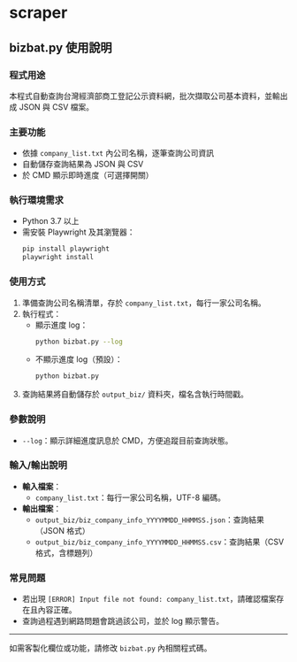# scraper

## bizbat.py 使用說明

### 程式用途
本程式自動查詢台灣經濟部商工登記公示資料網，批次擷取公司基本資料，並輸出成 JSON 與 CSV 檔案。

### 主要功能
- 依據 `company_list.txt` 內公司名稱，逐筆查詢公司資訊
- 自動儲存查詢結果為 JSON 與 CSV
- 於 CMD 顯示即時進度（可選擇開關）

### 執行環境需求
- Python 3.7 以上
- 需安裝 Playwright 及其瀏覽器：
  ```sh
  pip install playwright
  playwright install
  ```

### 使用方式
1. 準備查詢公司名稱清單，存於 `company_list.txt`，每行一家公司名稱。
2. 執行程式：
   - 顯示進度 log：
     ```sh
     python bizbat.py --log
     ```
   - 不顯示進度 log（預設）：
     ```sh
     python bizbat.py
     ```
3. 查詢結果將自動儲存於 `output_biz/` 資料夾，檔名含執行時間戳。

### 參數說明
- `--log`：顯示詳細進度訊息於 CMD，方便追蹤目前查詢狀態。

### 輸入/輸出說明
- **輸入檔案**：
  - `company_list.txt`：每行一家公司名稱，UTF-8 編碼。
- **輸出檔案**：
  - `output_biz/biz_company_info_YYYYMMDD_HHMMSS.json`：查詢結果（JSON 格式）
  - `output_biz/biz_company_info_YYYYMMDD_HHMMSS.csv`：查詢結果（CSV 格式，含標題列）

### 常見問題
- 若出現 `[ERROR] Input file not found: company_list.txt`，請確認檔案存在且內容正確。
- 查詢過程遇到網路問題會跳過該公司，並於 log 顯示警告。

---
如需客製化欄位或功能，請修改 `bizbat.py` 內相關程式碼。